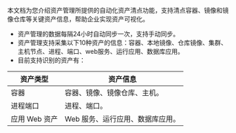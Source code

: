 本文档为您介绍资产管理所提供的自动化资产清点功能，支持清点容器、镜像和镜像仓库等关键资产信息，帮助企业实现资产可视化。
- 资产管理的数据每隔24小时自动同步一次，支持手动同步。
- 资产管理支持采集以下10种资产的信息：容器、本地镜像、仓库镜像、集群、主机节点、进程、端口、web服务、运行应用、数据库应用。
- 目前支持识别的资产有：
<table>
<thead>
<tr>
<th>资产类型</th>
<th>资产信息</th>
</tr>
</thead>
<tbody><tr>
<td>容器</td>
<td>容器、镜像、镜像仓库、主机。</td>
</tr>
<tr>
<td>进程端口</td>
<td>进程、端口。</td>
</tr>
<tr>
<td>应用 Web 资产</td>
<td>Web 服务、运行应用、数据库应用。</td>
</tr>
</tbody></table>
